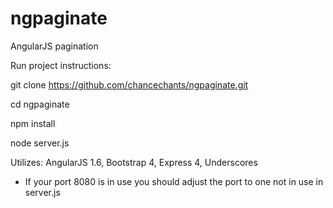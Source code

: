 # ngpaginate
AngularJS pagination

Run project instructions:

git clone https://github.com/chancechants/ngpaginate.git

cd ngpaginate

npm install

node server.js

Utilizes: AngularJS 1.6, Bootstrap 4, Express 4, Underscores

* If your port 8080 is in use you should adjust the port to one not in use in server.js
